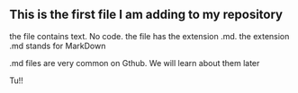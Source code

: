 ## This is the first file I am adding to my repository 

the file contains text. No code. the file has the extension .md. the extension .md stands for MarkDown

.md files are very common on Gthub. We will learn about them later 

Tu!!
